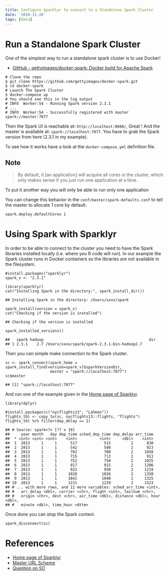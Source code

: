 ```yaml
---
title: Configure Sparklyr to connect to a Standalone Spark Cluster
date: '2018-11-28'
tags: [data]
---
```


# Run a Standalone Spark Cluster

One of the simplest way to run a standalone spark cluster is to use
Docker!

*   [GitHub - gettyimages/docker-spark: Docker build for Apache
    Spark](https://github.com/gettyimages/docker-spark)

<!-- -->

    # Clone the repo
    $ git clone https://github.com/gettyimages/docker-spark.git
    $ cd docker-spark
    # Launch The Spark Cluster
    $ docker-compose up
    # You should see this in the log output
    # INFO  Worker:54 - Running Spark version 2.3.1
    # ...
    # INFO  Worker:54 - Successfully registered with master spark://master:7077

Then the Spark UI is reachable at: `http://localhost:8080/`, Great !
And the master is available at: `spark://localhost:7077`. You have
to grab the Spark version from here (2.3.1 in my example).

To see how it works have a look at the `docker-compose.yml` definition
file.

Note
----

> By default, it \[an application\] will acquire all cores in the
> cluster, which only makes sense if you just run one application at a
> time.

To put it another way you will only be able to run only one application

You can change this behavior in the `conf/master/spark-defaults.conf` to
tell the master to allocate 1 core by default.

    spark.deploy.defaultCores 1

# Using Spark with Sparklyr

In order to be able to connect to the cluster you need to have the Spark
libraries installed locally (i.e. where you R code will run). In our
example the Spark cluster runs in Docker containers so the libraries are
not available in the filesystem.

    #install.packages("sparklyr")
    spark_v <- "2.3.1"

    library(sparklyr)
    cat("Installing Spark in the directory:", spark_install_dir())

    ## Installing Spark in the directory: /Users/xxxx/spark

    spark_install(version = spark_v)
    cat("Checking if the version is installed")

    ## Checking if the version is installed

    spark_installed_versions()

    ##   spark hadoop                                               dir
    ## 1 2.3.1    2.7 /Users/xxxx/spark/spark-2.3.1-bin-hadoop2.7

Then you can simple make connection to the Spark cluster.

    sc <- spark_connect(spark_home = spark_install_find(version=spark_v)$sparkVersionDir, 
                        master = "spark://localhost:7077")
    sc$master

    ## [1] "spark://localhost:7077"

And run one of the example given in the [Home page of
Sparklyr](https://spark.rstudio.com/).

    library(dplyr)

    #install.packages(c("nycflights13", "Lahman"))
    flights_tbl <- copy_to(sc, nycflights13::flights, "flights")
    flights_tbl %>% filter(dep_delay == 2)

    ## # Source: spark<?> [?? x 19]
    ##     year month   day dep_time sched_dep_time dep_delay arr_time
    ##  * <int> <int> <int>    <int>          <int>     <dbl>    <int>
    ##  1  2013     1     1      517            515         2      830
    ##  2  2013     1     1      542            540         2      923
    ##  3  2013     1     1      702            700         2     1058
    ##  4  2013     1     1      715            713         2      911
    ##  5  2013     1     1      752            750         2     1025
    ##  6  2013     1     1      917            915         2     1206
    ##  7  2013     1     1      932            930         2     1219
    ##  8  2013     1     1     1028           1026         2     1350
    ##  9  2013     1     1     1042           1040         2     1325
    ## 10  2013     1     1     1231           1229         2     1523
    ## # ... with more rows, and 12 more variables: sched_arr_time <int>,
    ## #   arr_delay <dbl>, carrier <chr>, flight <int>, tailnum <chr>,
    ## #   origin <chr>, dest <chr>, air_time <dbl>, distance <dbl>, hour <dbl>,
    ## #   minute <dbl>, time_hour <dttm>

Once done you can stop the Spark context.

    spark_disconnect(sc)

# References

* [Home page of Sparklyr](https://spark.rstudio.com/)
* [Master URL Scheme](https://spark.apache.org/docs/latest/submitting-applications.html#master-urls)
* [Question on SO](https://stackoverflow.com/questions/39798798/connect-sparklyr-to-remote-spark-connection)
